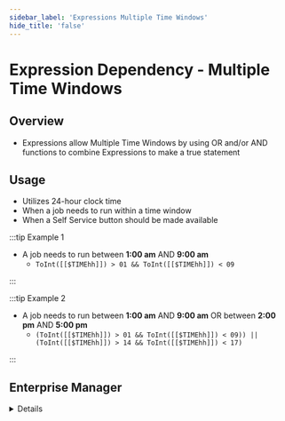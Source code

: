 ```yaml
---
sidebar_label: 'Expressions Multiple Time Windows'
hide_title: 'false'
---
```


<head>
  <meta name="robots" content="noindex, nofollow" />
</head>

# Expression Dependency - Multiple Time Windows

## Overview

* Expressions allow Multiple Time Windows by using OR and/or AND functions to combine Expressions to make a true statement

## Usage

* Utilizes 24-hour clock time
* When a job needs to run within a time window
* When a Self Service button should be made available

:::tip Example 1

* A job needs to run between **1:00 am** AND **9:00 am**
  * ```ToInt([[$TIMEhh]]) > 01 && ToInt([[$TIMEhh]]) < 09```

:::

:::tip Example 2

* A job needs to run between **1:00 am** AND **9:00 am** OR between **2:00 pm** AND **5:00 pm**
  * ```(ToInt([[$TIMEhh]]) > 01 && ToInt([[$TIMEhh]]) < 09)) || (ToInt([[$TIMEhh]]) > 14 && ToInt([[$TIMEhh]]) < 17)```

:::





## Enterprise Manager

<details>

#### Multiple Time Windows

Property Expressions allow Multiple Time Windows by using OR and/or AND functions to combine Expressions
* Utilizes 24-hour clock time

#### Examples:

Between **1:00 am** and **9:00 am**

```TIME > 01 && TIME < 09```

Between **1:00 am** and **9:00 am** or between **2:00 pm** and **5:00 pm**

```(TIME > 01 && TIME < 09) || (TIME > 14 && TIME < 17) ```

#### Example:

Allows a Job to run between **02:00 am** and **10:00 am** OR **6:00 pm** and **8:00 pm**

```
(02 < ToInt([[$TIMEhhmm]]) && ToInt([[$TIMEhhmm]]) < 10) || (18 < ToInt([[$TIMEhhmm]]) && ToInt([[$TIMEhhmm]]) < 20)
```

![](../static/imgadvanced/GlobalTime.png)
![](../static/imgadvanced/TimeDependency.png)

</details>